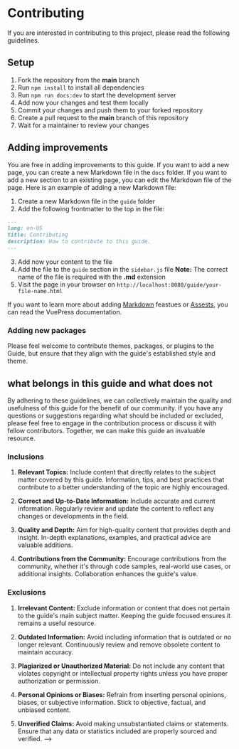 # Contributing

If you are interested in contributing to this project, please read the following guidelines.

## Setup

1. Fork the repository from the **main** branch
2. Run `npm install` to install all dependencies
3. Run `npm run docs:dev` to start the development server
4. Add now your changes and test them locally
5. Commit your changes and push them to your forked repository
6. Create a pull request to the **main** branch of this repository
7. Wait for a maintainer to review your changes


## Adding improvements

You are free in adding improvements to this guide. If you want to add a new page, you can create a new Markdown file in the `docs` folder. If you want to add a new section to an existing page, you can edit the Markdown file of the page. Here is an example of adding a new Markdown file:

1. Create a new Markdown file in the `guide` folder
2. Add the following frontmatter to the top in the file:
```md
---
lang: en-US
title: Contributing
description: How to contribute to this guide.
---
```
3. Add now your content to the file
4. Add the file to the `guide` section in the `sidebar.js` file **Note:** The correct name of the file is required with the **.md** extension
5. Visit the page in your browser on `http://localhost:8080/guide/your-file-name.html`

If you want to learn more about adding [Markdown](https://v2.vuepress.vuejs.org/guide/markdown.html) feastues or [Assests](https://v2.vuepress.vuejs.org/guide/assets.html), you can read the VuePress documentation.

### Adding new packages

Please feel welcome to contribute themes, packages, or plugins to the Guide, but ensure that they align with the guide's established style and theme.

## what belongs in this guide and what does not

By adhering to these guidelines, we can collectively maintain the quality and usefulness of this guide for the benefit of our community. If you have any questions or suggestions regarding what should be included or excluded, please feel free to engage in the contribution process or discuss it with fellow contributors. Together, we can make this guide an invaluable resource.

### Inclusions

1. **Relevant Topics:** Include content that directly relates to the subject matter covered by this guide. Information, tips, and best practices that contribute to a better understanding of the topic are highly encouraged.

2. **Correct and Up-to-Date Information:** Include accurate and current information. Regularly review and update the content to reflect any changes or developments in the field.

3. **Quality and Depth:** Aim for high-quality content that provides depth and insight. In-depth explanations, examples, and practical advice are valuable additions.

4. **Contributions from the Community:** Encourage contributions from the community, whether it's through code samples, real-world use cases, or additional insights. Collaboration enhances the guide's value.

### Exclusions

1. **Irrelevant Content:** Exclude information or content that does not pertain to the guide's main subject matter. Keeping the guide focused ensures it remains a useful resource.

2. **Outdated Information:** Avoid including information that is outdated or no longer relevant. Continuously review and remove obsolete content to maintain accuracy.

3. **Plagiarized or Unauthorized Material:** Do not include any content that violates copyright or intellectual property rights unless you have proper authorization or permission.

4. **Personal Opinions or Biases:** Refrain from inserting personal opinions, biases, or subjective information. Stick to objective, factual, and unbiased content.

5. **Unverified Claims:** Avoid making unsubstantiated claims or statements. Ensure that any data or statistics included are properly sourced and verified.
-->